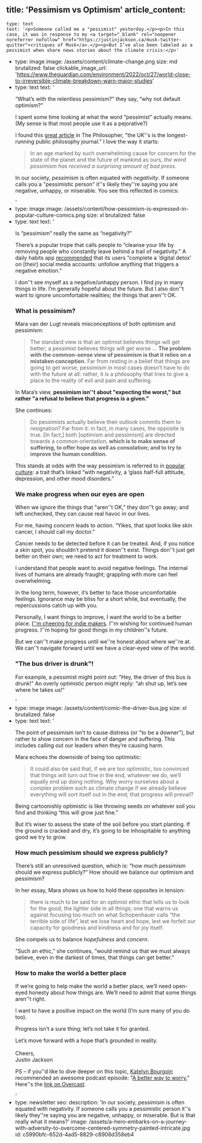 title: 'Pessimism vs Optimism'
article_content:
  -
    type: text
    text: '<p>Someone called me a "pessimist" yesterday.</p><p>In this case, it was in response to my <a target="_blank" rel="noopener noreferrer nofollow" href="https://justinjackson.ca/musk-twitter-quitter">critiques of Musk</a>.</p><p>But I’ve also been labeled as a pessimist when share news stories about the climate crisis:</p>'
  -
    type: image
    image: /assets/content/climate-change.png
    size: md
    brutalized: false
    clickable_image_url: 'https://www.theguardian.com/environment/2022/oct/27/world-close-to-irreversible-climate-breakdown-warn-major-studies'
  -
    type: text
    text: '<p>“What’s with the relentless pessimism?” they say, “why not default optimism?”</p><p>I spent some time looking at what the word “pessimist” actually means. (My sense is that most people use it as a pejorative?)</p><p>I found this <a target="_blank" rel="noopener noreferrer nofollow" href="https://www.thephilosopher1923.org/post/pessimism">great article</a> in The Philosopher, "the UK''s is the longest-running public philosophy journal.” I love the way it starts:</p><blockquote><p>In an age marked by such overwhelming cause for concern for the state of the planet and the future of mankind as ours, <i>the word pessimism has received a surprising amount of bad press</i>.</p></blockquote><p>In our society, <em>pessimism</em> is often equated with <em>negativity</em>. If someone calls you a "pessimistic person" it''s likely they''re saying you are negative, unhappy, or miserable. You see this reflected in comics:</p>'
  -
    type: image
    image: /assets/content/how-pessimism-is-expressed-in-popular-culture-comics.png
    size: xl
    brutalized: false
  -
    type: text
    text: '<p>Is “pessimism” really the same as “negativity?”</p><p>There’s a popular trope that calls people to “cleanse your life by removing people who constantly leave behind a trail of negativity.” A daily habits app <a target="_blank" rel="noopener noreferrer nofollow" href="https://uploads-ssl.webflow.com/5d8d072cea5b9e8fbecbface/6022a1ea72912c4b5ea168df_SHIFT%20-%20eBook%20-%205%20Simple%20Secrets.pdf">recommended</a> that its users “complete a ‘digital detox’ on [their] social media accounts: unfollow anything that triggers a negative emotion."</p><p>I don''t see myself as a negative/unhappy person. I find joy in many things in life. I’m generally hopeful about the future. But I also don''t want to ignore uncomfortable realities; the things that aren''t OK.</p><h3>What is pessimism?</h3><p>Mara van der Lugt reveals misconceptions of both optimism and pessimism:</p><blockquote><p>The standard view is that an optimist believes things will get better; a pessimist believes things will get worse ... <strong>The problem with the common-sense view of pessimism is that it relies on a mistaken conception</strong>. Far from resting in a belief that things are going to get worse, pessimism in most cases doesn’t have to do with the future at all: rather, it is a philosophy that tries to give a place to the reality of evil and pain and suffering.</p></blockquote><p>In Mara’s view, <strong>pessimism isn''t about "expecting the worst," but rather "a refusal to believe that progress is a given."</strong></p><p>She continues:</p><blockquote><p>Do pessimists actually believe their outlook commits them to resignation? Far from it: in fact, in many cases, the opposite is true. [In fact,] both [optimism and pessimism] are directed towards a common orientation, <strong>which is to make sense of suffering, to offer hope as well as consolation; and to try to improve the human condition.</strong></p></blockquote><p>This stands at odds with the way pessimism is referred to in <a target="_blank" rel="noopener noreferrer nofollow" href="https://www.verywellmind.com/is-it-safer-to-be-a-pessimist-3144874">popular culture</a>: a trait that’s linked “with negativity, a ‘glass half-full attitude, depression, and other mood disorders.”</p><h3>We make progress when our eyes are open</h3><p>When we ignore the things that "aren''t OK," they don''t go away; and left unchecked, they can cause real havoc in our lives.</p><p>For me, having <em>concern</em> leads to <em>action</em>. “Yikes, that spot looks like skin cancer, I should call my doctor.”</p><p>Cancer needs to be detected before it can be treated. And, if you notice a skin spot, you shouldn’t pretend it doesn''t exist. Things don''t just get better on their own; we need to act for treatment to work.</p><p>I understand that people want to avoid negative feelings. The internal lives of humans are already fraught; grappling with more can feel overwhelming.</p><p>In the long term, however, it’s better to face those uncomfortable feelings. Ignorance may be bliss for a short while, but eventually, the repercussions catch up with you.</p><p>Personally, I want things to improve, I want the world to be a better place. <a target="_blank" rel="noopener noreferrer nofollow" href="https://twitter.com/mijustin/status/1425836497140342784">I''m cheering for indie makers</a>. I''m wishing for continued human progress. I''m hoping for good things in my children''s future.</p><p>But we can''t make progress until we''re honest about where we''re at. We can''t navigate forward until we have a clear-eyed view of the world.</p><h3>"The bus driver is drunk"!</h3><p>For example, a pessimist might point out: “Hey, the driver of this bus is drunk!” An overly optimistic person might reply: “ah shut up, let’s see where he takes us!”</p>'
  -
    type: image
    image: /assets/content/comic-the-driver-bus.jpg
    size: xl
    brutalized: false
  -
    type: text
    text: '<p>The point of pessimism isn’t to cause distress (or "to be a downer”), but rather to show concern in the face of danger and suffering. This includes calling out our leaders when they’re causing harm.</p><p>Mara echoes the downside of being too optimistic:</p><blockquote><p>It could also be said that, if we are too optimistic, too convinced that things will turn out fine in the end, whatever we do, we’ll equally end up doing nothing. Why worry ourselves about a complex problem such as climate change if we already believe everything will sort itself out in the end; that progress will prevail?</p></blockquote><p>Being cartoonishly optimistic is like throwing seeds on whatever soil you find and thinking “this will grow just fine.” </p><p>But it’s wiser to assess the state of the soil before you start planting. If the ground is cracked and dry, it’s going to be inhospitable to anything good we try to grow.</p><h3>How much pessimism should we express publicly?</h3><p>There’s still an unresolved question, which is: “how much pessimism should we express publicly?” How should we balance our optimism and pessimism?</p><p>In her essay, Mara shows us how to hold these opposites in tension:</p><blockquote><p>there is much to be said for an optimist ethic that tells us to look for the good, the lighter side in all things; one that warns us against focusing too much on what Schopenhauer calls “the terrible side of life”, lest we lose heart and hope, lest we forfeit our capacity for goodness and kindness and for joy itself.</p></blockquote><p>She compels us to balance&nbsp;<em>hopefulness</em>&nbsp;and&nbsp;<em>concern</em>.</p><p>“Such an ethic,” she continues, “would remind us that we must always believe, even in the darkest of times, that things can get better.”</p><h3>How to make the world a better place</h3><p>If we’re going to help make the world a better place, we’ll need open-eyed honesty about how things are. We’ll need to admit that some things aren''t right.</p><p>I want to have a positive impact on the world (I’m sure many of you do too).</p><p>Progress isn’t a sure thing; let’s not take it for granted.</p><p>Let’s move forward with a hope that’s grounded in reality.<br><br>Cheers,<br>Justin Jackson</p><p>PS – if you''d like to dive deeper on this topic, <a href="https://twitter.com/KateBour/status/1588308313422397440">Katelyn Bourgoin</a> recommended an awesome podcast episode: "<a href="https://hiddenbrain.org/podcast/a-better-way-to-worry/">A better way to worry.</a>" Here''s the <a href="https://overcast.fm/+1WhOQR34w">link on Overcast</a>.</p>'
  -
    type: newsletter
seo:
  description: 'In our society, pessimism is often equated with negativity. If someone calls you a pessimistic person it''s likely they''re saying you are negative, unhappy, or miserable. But is that really what it means?'
  image: /assets/a-hero-embarks-on-a-journey-with-adversity-to-overcome-centered-symmetry-painted-intricate.jpg
id: c5990bfc-652d-4ad5-8829-c8908d358eb4

